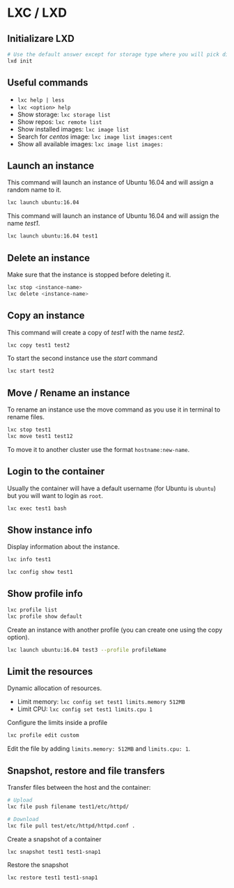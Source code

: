 # LXC / LXD

## Initializare LXD

```bash
# Use the default answer except for storage type where you will pick dir
lxd init
```

## Useful commands

* ```lxc help | less```
* ```lxc <option> help```
* Show storage: ```lxc storage list```
* Show repos: ```lxc remote list```
* Show installed images: ```lxc image list```
* Search for *centos* image: ```lxc image list images:cent```
* Show all available images: ```lxc image list images:```

## Launch an instance

This command will launch an instance of Ubuntu 16.04 and will assign a random name to it.

```bash
lxc launch ubuntu:16.04
```

This command will launch an instance of Ubuntu 16.04 and will assign the name *test1*.

```bash
lxc launch ubuntu:16.04 test1
```

## Delete an instance

Make sure that the instance is stopped before deleting it.

```bash
lxc stop <instance-name>
lxc delete <instance-name>
```

## Copy an instance

This command will create a copy of *test1* with the name *test2*.

```bash
lxc copy test1 test2
```

To start the second instance use the *start* command

```bash
lxc start test2
```

## Move / Rename an instance

To rename an instance use the move command as you use it in terminal to rename files.

```bash
lxc stop test1
lxc move test1 test12
```

To move it to another cluster use the format ```hostname:new-name```.

## Login to the container

Usually the container will have a default username (for Ubuntu is ```ubuntu```) but you will want to login as ```root```.

```bash
lxc exec test1 bash
```

## Show instance info

Display information about the instance.

```bash
lxc info test1
```

```bash
lxc config show test1
```

## Show profile info

```bash
lxc profile list
lxc profile show default

```

Create an instance with another profile (you can create one using the copy option).

```bash
lxc launch ubuntu:16.04 test3 --profile profileName
```

## Limit the resources

Dynamic allocation of resources.

* Limit memory: ```lxc config set test1 limits.memory 512MB```
* Limit CPU: ```lxc config set test1 limits.cpu 1```

Configure the limits inside a profile

```bash
lxc profile edit custom
```

Edit the file by adding ```limits.memory: 512MB``` and ```limits.cpu: 1```.

## Snapshot, restore and file transfers

Transfer files between the host and the container:

```bash
# Upload
lxc file push filename test1/etc/httpd/

# Download
lxc file pull test/etc/httpd/httpd.conf .
```

Create a snapshot of a container

```bash
lxc snapshot test1 test1-snap1
```

Restore the snapshot

```bash
lxc restore test1 test1-snap1
```

